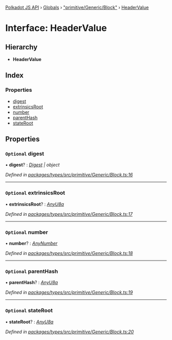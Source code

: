 [Polkadot JS API](../README.md) › [Globals](../globals.md) › ["primitive/Generic/Block"](../modules/_primitive_generic_block_.md) › [HeaderValue](_primitive_generic_block_.headervalue.md)

# Interface: HeaderValue

## Hierarchy

* **HeaderValue**

## Index

### Properties

* [digest](_primitive_generic_block_.headervalue.md#optional-digest)
* [extrinsicsRoot](_primitive_generic_block_.headervalue.md#optional-extrinsicsroot)
* [number](_primitive_generic_block_.headervalue.md#optional-number)
* [parentHash](_primitive_generic_block_.headervalue.md#optional-parenthash)
* [stateRoot](_primitive_generic_block_.headervalue.md#optional-stateroot)

## Properties

### `Optional` digest

• **digest**? : *[Digest](_interfaces_runtime_types_.digest.md) | object*

*Defined in [packages/types/src/primitive/Generic/Block.ts:16](https://github.com/polkadot-js/api/blob/762b16ea13/packages/types/src/primitive/Generic/Block.ts#L16)*

___

### `Optional` extrinsicsRoot

• **extrinsicsRoot**? : *[AnyU8a](../modules/_types_.md#anyu8a)*

*Defined in [packages/types/src/primitive/Generic/Block.ts:17](https://github.com/polkadot-js/api/blob/762b16ea13/packages/types/src/primitive/Generic/Block.ts#L17)*

___

### `Optional` number

• **number**? : *[AnyNumber](../modules/_types_.md#anynumber)*

*Defined in [packages/types/src/primitive/Generic/Block.ts:18](https://github.com/polkadot-js/api/blob/762b16ea13/packages/types/src/primitive/Generic/Block.ts#L18)*

___

### `Optional` parentHash

• **parentHash**? : *[AnyU8a](../modules/_types_.md#anyu8a)*

*Defined in [packages/types/src/primitive/Generic/Block.ts:19](https://github.com/polkadot-js/api/blob/762b16ea13/packages/types/src/primitive/Generic/Block.ts#L19)*

___

### `Optional` stateRoot

• **stateRoot**? : *[AnyU8a](../modules/_types_.md#anyu8a)*

*Defined in [packages/types/src/primitive/Generic/Block.ts:20](https://github.com/polkadot-js/api/blob/762b16ea13/packages/types/src/primitive/Generic/Block.ts#L20)*
